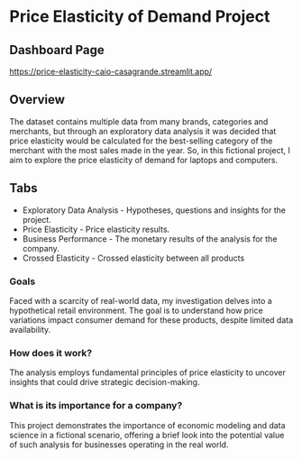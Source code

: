 # Price Elasticity of Demand Project

## Dashboard Page
https://price-elasticity-caio-casagrande.streamlit.app/

## Overview 
The dataset contains multiple data from many brands, categories and merchants, but through an exploratory data analysis it was decided that price elasticity would be calculated for the best-selling category of the merchant with the most sales made in the year.
So, in this fictional project, I aim to explore the price elasticity of demand for laptops and computers. 

## Tabs
- Exploratory Data Analysis - Hypotheses, questions and insights for the project.
- Price Elasticity - Price elasticity results.
- Business Performance - The monetary results of the analysis for the company.
- Crossed Elasticity - Crossed elasticity between all products

### Goals
Faced with a scarcity of real-world data, my investigation delves into a hypothetical retail environment. The goal is to understand how price variations impact consumer demand for these products, despite limited data availability. 

### How does it work?
The analysis employs fundamental principles of price elasticity to uncover insights that could drive strategic decision-making.

### What is its importance for a company?
This project demonstrates the importance of economic modeling and data science in a fictional scenario, offering a brief look into the potential value of such analysis for businesses operating in the real world.
